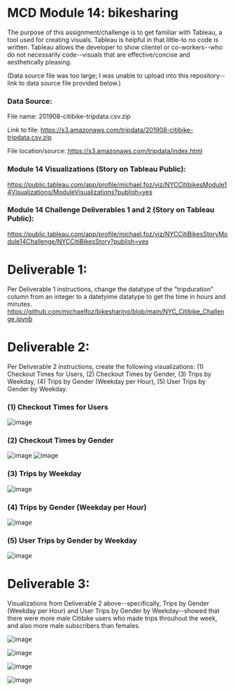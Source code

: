 # MCD Module 14: bikesharing

The purpose of this assignment/challenge is to get familiar with Tableau, a tool used for creating visuals.  Tableau is helpful in that little-to no code is written.  Tableau allows the developer to show clientel or co-workers--who do not necessarily code--visuals that are effective/concise and aesthetically pleasing.

(Data source file was too large; I was unable to upload into this repository--link to data source file provided below.)
### Data Source:
File name: 201908-citibike-tripdata.csv.zip

Link to file: https://s3.amazonaws.com/tripdata/201908-citibike-tripdata.csv.zip

File location/source: https://s3.amazonaws.com/tripdata/index.html

### Module 14 Visualizations (Story on Tableau Public):
https://public.tableau.com/app/profile/michael.foz/viz/NYCCitibikesModule14Visualizations/ModuleVisualizations?publish=yes

### Module 14 Challenge Deliverables 1 and 2 (Story on Tableau Public):
https://public.tableau.com/app/profile/michael.foz/viz/NYCCitiBikesStoryModule14Challenge/NYCCitiBikesStory?publish=yes

# Deliverable 1:

Per Deliverable 1 instructions, change the datatype of the "tripduration" column from an integer to a datetyime datatype to get the time in hours and minutes.
https://github.com/michaelfoz/bikesharing/blob/main/NYC_Citibike_Challenge.ipynb

# Deliverable 2:

Per Deliverable 2 instructions, create the following visualizations: (1) Checkout Times for Users, (2) Checkout Times by Gender, (3) Trips by Weekday, (4) Trips by Gender (Weekday per Hour), (5) User Trips by Gender by Weekday.
### (1) Checkout Times for Users

![image](https://github.com/michaelfoz/bikesharing/blob/main/Visualizations/1%20-%20Checkout%20Times%20for%20Users.png?raw=true)

### (2) Checkout Times by Gender

![image](https://github.com/michaelfoz/bikesharing/blob/main/Visualizations/2%20-%20Checkout%20Times%20by%20Gender%20(Number%20to%20String).png)
![image](https://github.com/michaelfoz/bikesharing/blob/main/Visualizations/2%20-%20Checkout%20Times%20by%20Gender.png)

### (3) Trips by Weekday
![image](https://github.com/michaelfoz/bikesharing/blob/main/Visualizations/3%20-%20Trips%20by%20Weekday.png)

### (4) Trips by Gender (Weekday per Hour)
![image](https://github.com/michaelfoz/bikesharing/blob/main/Visualizations/4%20-%20Trips%20by%20Gender.png)

### (5) User Trips by Gender by Weekday
![image](https://github.com/michaelfoz/bikesharing/blob/main/Visualizations/5%20-%20User%20Trips%20by%20Gender%20by%20Weekday.png)

# Deliverable 3:

Visualizations from Deliverable 2 above--specifically, Trips by Gender (Weekday per Hour) and User Trips by Gender by Weekday--showed that there were more male Citibike users who made trips throuhout the week, and also more male subscribers than females.

![image](https://github.com/michaelfoz/bikesharing/blob/main/Visualizations/10%20-%20More%20Rides%20by%20Males%20than%20Females.png)

![image](https://github.com/michaelfoz/bikesharing/blob/main/Visualizations/9%20-%20More%20Male%20Subscribers%20than%20Female.png)

![image](https://github.com/michaelfoz/bikesharing/blob/main/Visualizations/7%20-%20Start%20Locations%20by%20Gender%20(Male).png)

![image](https://github.com/michaelfoz/bikesharing/blob/main/Visualizations/8%20-%20End%20Locations%20by%20Gender%20(Male).png)

